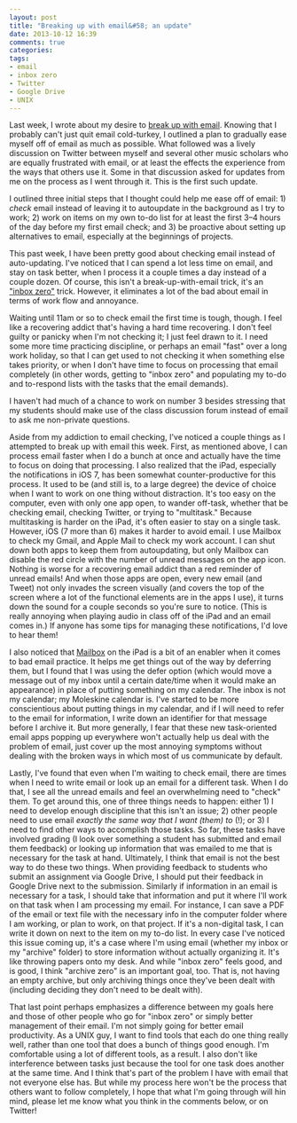 ```yaml
---
layout: post
title: "Breaking up with email&#58; an update"
date: 2013-10-12 16:39
comments: true
categories: 
tags:
- email  
- inbox zero  
- Twitter  
- Google Drive  
- UNIX
---
```


Last week, I wrote about my desire to [break up with email](http://kris.shaffermusic.com/2013/10/breaking-up-with-email/#disqus_thread). Knowing that I probably can't just quit email cold-turkey, I outlined a plan to gradually ease myself off of email as much as possible. What followed was a lively discussion on Twitter between myself and several other music scholars who are equally frustrated with email, or at least the effects the experience from the ways that others use it. Some in that discussion asked for updates from me on the process as I went through it. This is the first such update.

I outlined three initial steps that I thought could help me ease off of email: 1) *check* email instead of leaving it to autoupdate in the background as I try to work; 2) work on items on my own to-do list for at least the first 3&ndash;4 hours of the day before my first email check; and 3) be proactive about setting up alternatives to email, especially at the beginnings of projects.

This past week, I have been pretty good about checking email instead of auto-updating. I've noticed that I can spend a lot less time on email, and stay on task better, when I process it a couple times a day instead of a couple dozen. Of course, this isn't a break-up-with-email trick, it's an ["inbox zero"](http://chronicle.com/blogs/profhacker/the-zero-in-inbox-zero/48477) trick. However, it eliminates a lot of the bad about email in terms of work flow and annoyance.

Waiting until 11am or so to check email the first time is tough, though. I feel like a recovering addict that's having a hard time recovering. I don't feel guilty or panicky when I'm not checking it; I just feel drawn to it. I need some more time practicing discipline, or perhaps an email "fast" over a long work holiday, so that I can get used to not checking it when something else takes priority, or when I don't have time to focus on processing that email completely (in other words, getting to "inbox zero" and populating my to-do and to-respond lists with the tasks that the email demands).

I haven't had much of a chance to work on number 3 besides stressing that my students should make use of the class discussion forum instead of email to ask me non-private questions.

Aside from my addiction to email checking, I've noticed a couple things as I attempted to break up with email this week. First, as mentioned above, I can process email faster when I do a bunch at once and actually have the time to focus on doing that processing. I also realized that the iPad, especially the notifications in iOS 7, has been somewhat counter-productive for this process. It used to be (and still is, to a large degree) the device of choice when I want to work on one thing without distraction. It's too easy on the computer, even with only one app open, to wander off-task, whether that be checking email, checking Twitter, or trying to "multitask." Because multitasking is harder on the iPad, it's often easier to stay on a single task. However, iOS (7 more than 6) makes it harder to avoid email. I use Mailbox to check my Gmail, and Apple Mail to check my work account. I can shut down both apps to keep them from autoupdating, but only Mailbox can disable the red circle with the number of unread messages on the app icon. Nothing is worse for a recovering email addict than a red reminder of unread emails! And when those apps are open, every new email (and Tweet) not only invades the screen visually (and covers the top of the screen where a lot of the functional elements are in the apps I use), it turns down the sound for a couple seconds so you're sure to notice. (This is really annoying when playing audio in class off of the iPad and an email comes in.) If anyone has some tips for managing these notifications, I'd love to hear them!

I also noticed that [Mailbox](http://mailboxapp.com) on the iPad is a bit of an enabler when it comes to bad email practice. It helps me get things out of the way by deferring them, but I found that I was using the defer option (which would move a message out of my inbox until a certain date/time when it would make an appearance) in place of putting something on my calendar. The inbox is not my calendar; my Moleskine calendar is. I've started to be more conscientious about putting things in my calendar, and if I will need to refer to the email for information, I write down an identifier for that message before I archive it. But more generally, I fear that these new task-oriented email apps popping up everywhere won't actually help us deal with the problem of email, just cover up the most annoying symptoms without dealing with the broken ways in which most of us communicate by default.

Lastly, I've found that even when I'm waiting to check email, there are times when I need to write email or look up an email for a different task. When I do that, I see all the unread emails and feel an overwhelming need to "check" them. To get around this, one of three things needs to happen: either 1) I need to develop enough discipline that this isn't an issue; 2) other people need to use email *exactly the same way that I want (them) to* (!); or 3) I need to find other ways to accomplish those tasks. So far, these tasks have involved grading (I look over something a student has submitted and email them feedback) or looking up information that was emailed to me that is necessary for the task at hand. Ultimately, I think that email is not the best way to do these two things. When providing feedback to students who submit an assignment via Google Drive, I should put their feedback in Google Drive next to the submission. Similarly if information in an email is necessary for a task, I should take that information and put it where I'll work on that task when I am processing my email. For instance, I can save a PDF of the email or text file with the necessary info in the computer folder where I am working, or plan to work, on that project. If it's a non-digital task, I can write it down on next to the item on my to-do list. In every case I've noticed this issue coming up, it's a case where I'm using email (whether my inbox or my "archive" folder) to store information without actually organizing it. It's like throwing papers onto my desk. And while "inbox zero" feels good, and is good, I think "archive zero" is an important goal, too. That is, not having an empty archive, but only archiving things once they've been dealt with (including deciding they don't need to be dealt with).

That last point perhaps emphasizes a difference between my goals here and those of other people who go for "inbox zero" or simply better management of their email. I'm not simply going for better email productivity. As a UNIX guy, I want to find tools that each do one thing really well, rather than one tool that does a bunch of things good enough. I'm comfortable using a lot of different tools, as a result. I also don't like interference between tasks just because the tool for one task does another at the same time. And I think that's part of the problem I have with email that not everyone else has. But while my process here won't be the process that others want to follow completely, I hope that what I'm going through will hin mind, please let me know what you think in the comments below, or on Twitter!